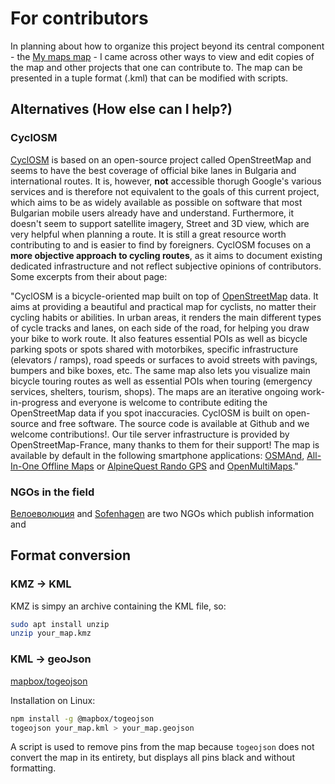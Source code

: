 # For contributors

In planning about how to organize this project beyond its central component - the [My maps map]() - I came across other ways to view and edit copies of the map and other projects that one can contribute to.
The map can be presented in a tuple format (.kml) that can be modified with scripts.

## Alternatives (How else can I help?)

### CyclOSM

[CyclOSM](cyclosm.org) is based on an open-source project called OpenStreetMap and seems to have the best coverage of official bike lanes in Bulgaria and international routes. It is, however, **not** accessible thorugh Google's various services and is therefore not equivalent to the goals of this current project, which aims to be as widely available as possible on software that most Bulgarian mobile users already have and understand. Furthermore, it doesn't seem to support satellite imagery, Street and 3D view, which are very helpful when planning a route. It is still a great resource worth contributing to and is easier to find by foreigners. 
CyclOSM focuses on a **more objective approach to cycling routes**, as it aims to document existing dedicated infrastructure and not reflect subjective opinions of contributors.
Some excerpts from their about page:

"CyclOSM is a bicycle-oriented map built on top of [OpenStreetMap](openstreetmap.org) data. It aims at providing a beautiful and practical map for cyclists, no matter their cycling habits or abilities.
In urban areas, it renders the main different types of cycle tracks and lanes, on each side of the road, for helping you draw your bike to work route. It also features essential POIs as well as bicycle parking spots or spots shared with motorbikes, specific infrastructure (elevators / ramps), road speeds or surfaces to avoid streets with pavings, bumpers and bike boxes, etc.
The same map also lets you visualize main bicycle touring routes as well as essential POIs when touring (emergency services, shelters, tourism, shops).
The maps are an iterative ongoing work-in-progress and everyone is welcome to contribute editing the OpenStreetMap data if you spot inaccuracies.
CyclOSM is built on open-source and free software. The source code is available at Github and we welcome contributions!. Our tile server infrastructure is provided by OpenStreetMap-France, many thanks to them for their support!
The map is available by default in the following smartphone applications:
[OSMAnd](https://osmand.net/), [All-In-One Offline Maps](https://play.google.com/store/apps/details?id=net.psyberia.offlinemaps) or [AlpineQuest Rando GPS](https://alpinequest.net/) and [OpenMultiMaps](https://framagit.org/tom79/openmaps)."

### NGOs in the field

[Велоеволюция]() and [Sofenhagen]() are two NGOs which publish information and 

## Format conversion

### KMZ -> KML

KMZ is simpy an archive containing the KML file, so:

```bash
sudo apt install unzip
unzip your_map.kmz
```

### KML -> geoJson

[mapbox/togeojson](https://github.com/mapbox/togeojson)

Installation on Linux:

```bash
npm install -g @mapbox/togeojson
togeojson your_map.kml > your_map.geojson
```

A script is used to remove pins from the map because ` togeojson ` does not convert the map in its entirety, but displays all pins black and without formatting.
